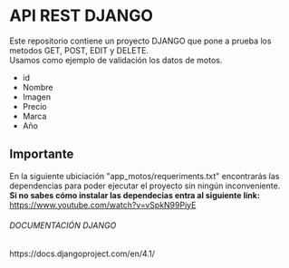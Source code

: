 # API REST DJANGO 

Este repositorio contiene un proyecto DJANGO que pone a prueba los metodos GET, POST, EDIT y DELETE. <br />
Usamos como ejemplo de validación los datos de motos. <br />

- id
- Nombre
- Imagen
- Precio
- Marca
- Año

## Importante
En la siguiente ubiciación "app_motos/requeriments.txt" encontrarás las dependencias para poder ejecutar el proyecto sin ningún inconveniente. <br />
<b>Si no sabes cómo instalar las dependecias entra al siguiente link:</b>
https://www.youtube.com/watch?v=vSpkN99PiyE

<h6>DOCUMENTACIÓN DJANGO</h6>
https://docs.djangoproject.com/en/4.1/


